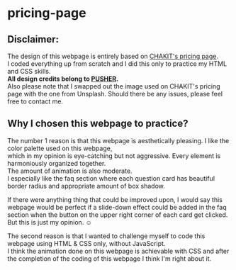 # pricing-page

## Disclaimer:
The design of this webpage is entirely based on [CHAKIT's pricing page](https://pusher.com/chatkit/pricing).  
I coded everything up from scratch and I did this only to practice my HTML and CSS skills.  
**All design credits belong to [PUSHER](https://pusher.com/).**  
Also please note that I swapped out the image used on CHAKIT's pricing page with the one from Unsplash.
Should there be any issues, please feel free to contact me.  

## Why I chosen this webpage to practice?
The number 1 reason is that this webpage is aesthetically pleasing.
I like the color palette used on this webpage,   
which in my opinion is eye-catching but not aggressive.
Every element is harmoniously organized together.  
The amount of animation is also moderate.  
I especially like the faq section where each question card has beautiful border radius and appropriate amount of box shadow.

If there were anything thing that could be improved upon, 
I would say this webpage would be perfect if a slide-down effect could be added in the faq section when the button on the upper right corner of each card get clicked.  
But this is just my opinion. ☺️

The second reason is that I wanted to challenge myself to code this webpage using HTML & CSS only, without JavaScript.  
I think the animation done on this webpage is achievable with CSS and after the completion of the coding of this webpage I think I'm right about it.




